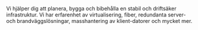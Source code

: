Vi hjälper dig att planera, bygga och bibehålla en stabil och driftsäker infrastruktur. Vi har erfarenhet av virtualisering, fiber, redundanta server- och brandväggslösningar, masshantering av klient-datorer och mycket mer.
